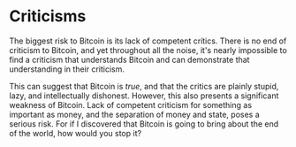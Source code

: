 # Criticisms

The biggest risk to Bitcoin is its lack of
 competent crítics.
 There is no end of criticism to Bitcoin, and
 yet throughout all the noise, it's nearly
 impossible to find a criticism that understands
 Bitcoin and can demonstrate that understanding
 in their criticism.

This can suggest that Bitcoin is *true*, and
 that the critics are plainly stupid,
 lazy, and intellectually dishonest. However,
 this also presents a significant weakness of
 Bitcoin. Lack of competent criticism for 
 something as important as money, and the 
 separation of money and state, poses a serious
 risk. For if I discovered that Bitcoin is going
 to bring about the end of the world, how would
 you stop it?
 

